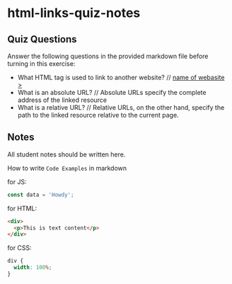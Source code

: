 # html-links-quiz-notes

## Quiz Questions

Answer the following questions in the provided markdown file before turning in this exercise:

- What HTML tag is used to link to another website?
  // <a href="link.com">name of webasite > </a>
- What is an absolute URL?
  // Absolute URLs specify the complete address of the linked resource
- What is a relative URL?
  // Relative URLs, on the other hand, specify the path to the linked resource relative to the current page.

## Notes

All student notes should be written here.

How to write `Code Examples` in markdown

for JS:

```javascript
const data = 'Howdy';
```

for HTML:

```html
<div>
  <p>This is text content</p>
</div>
```

for CSS:

```css
div {
  width: 100%;
}
```
